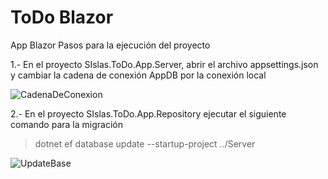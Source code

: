 # ToDo Blazor
App Blazor 
Pasos para la ejecución del proyecto

1.- En el proyecto SIslas.ToDo.App.Server, abrir el archivo appsettings.json y cambiar la cadena de conexión AppDB por la conexión local

![CadenaDeConexion](https://user-images.githubusercontent.com/20864100/205207014-b4308392-3bd6-472e-9aa1-8545e5c44668.png)

2.- En el proyecto SIslas.ToDo.App.Repository ejecutar el siguiente comando para la migración
> dotnet ef database update --startup-project ../Server

![UpdateBase](https://user-images.githubusercontent.com/20864100/205207065-3ce04436-2785-4f39-be69-ed700e691ec9.png)
